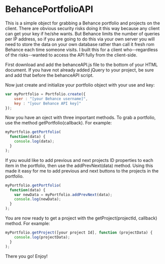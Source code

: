 BehancePortfolioAPI
===================

This is a simple object for grabbing a Behance portfolio and projects on the client. There are obvious security risks doing it this way because any client can get your key if he/she wants. But Behance limits the number of queries per IP address, so if you are going to do this via your own server you will need to store the data on your own database rather than call it fresh rom Behance each time someone visits. I built this for a client who--regardless of the risks--wanted to access the API fully from the client-side.

First download and add the behanceAPI.js file to the bottom of your HTML document. If you have not already added jQuery to your project, be sure and add that before the behanceAPI script.

Now just create and initialize your portfolio object with your use and key:
```JavaScript
var myPortfolio = Portfolio.create({
    user : "[your Behance username]",
    key : "[your Behance API key]"
});
```
Now you have an oject with three important methods. To grab a portfolio, use the method getPortfolio(callback). For example:
```JavaScript
myPortfolio.getPortfolio(
  function(data) {
    console.log(data);
  }
);
```
If you would like to add previous and next projects ID properties to each item in the portfolio, then use the addPrevNext(data) method. Using this made it easy for me to add previous and next buttons to the projects in the portfolio.
```JavaScript
myPortfolio.getPortfolio(
  function(data) {
    var newData = myPortfolio.addPrevNext(data);
    console.log(newData);
  }
);
```
You are now ready to get a project with the getProject(projectId, callback) method. For example:
```JavaScript
myPortfolio.getProject([your project Id], function (projectData) {
    console.log(projectData);
  }
);
```
There you go! Enjoy!
